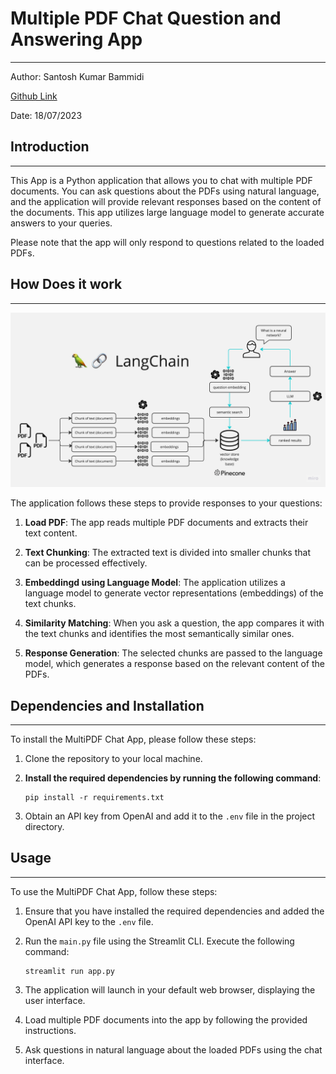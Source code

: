 

# Multiple PDF Chat Question and Answering App
----------------------------------------------
Author: Santosh Kumar Bammidi

[Github Link](https://github.com/santoshbammidi07/querry_multiple_docs_using_langchains_llms.git)

Date: 18/07/2023

## Introduction
----------------
This App is a Python application that allows you to chat with multiple PDF documents. You can ask questions about the PDFs using natural language, and the application will provide relevant responses based on the content of the documents. This app utilizes large language model to generate accurate answers to your queries.

Please note that the app will only respond to questions related to the loaded PDFs.

## How Does it work 
--------------------

![MultiPDF Chat App Diagram](./docs/PDF-LangChain.jpg)

The application follows these steps to provide responses to your questions:

1. **Load PDF**: The app reads multiple PDF documents and extracts their text content.

2. **Text Chunking**: The extracted text is divided into smaller chunks that can be processed effectively.

3. **Embeddingd using Language Model**: The application utilizes a language model to generate vector representations (embeddings) of the text chunks.

4. **Similarity Matching**: When you ask a question, the app compares it with the text chunks and identifies the most semantically similar ones.

5. **Response Generation**: The selected chunks are passed to the language model, which generates a response based on the relevant content of the PDFs.

## Dependencies and Installation
----------------------------------
To install the MultiPDF Chat App, please follow these steps:

1. Clone the repository to your local machine.

2. **Install the required dependencies by running the following command**:
   ```
   pip install -r requirements.txt
   ```

3. Obtain an API key from OpenAI and add it to the `.env` file in the project directory.

## Usage
-----------
To use the MultiPDF Chat App, follow these steps:

1. Ensure that you have installed the required dependencies and added the OpenAI API key to the `.env` file.

2. Run the `main.py` file using the Streamlit CLI. Execute the following command:
   ```
   streamlit run app.py
   ```

3. The application will launch in your default web browser, displaying the user interface.

4. Load multiple PDF documents into the app by following the provided instructions.

5. Ask questions in natural language about the loaded PDFs using the chat interface.
